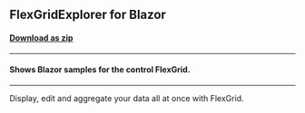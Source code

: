 ## FlexGridExplorer for Blazor
#### [Download as zip](https://grapecity.github.io/DownGit/#/home?url=https://github.com/GrapeCity/ComponentOne-Blazor-Samples/tree/master/Grid/FlexGridExplorer.Server)
____
#### Shows Blazor samples for the control FlexGrid.
____
Display, edit and aggregate your data all at once with FlexGrid.
